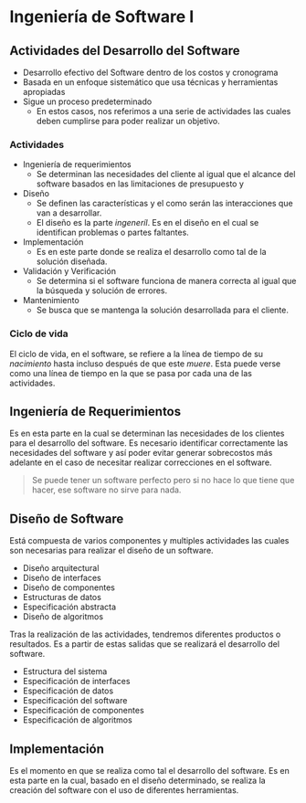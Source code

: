 # Ingeniería de Software I

## Actividades del Desarrollo del Software

-   Desarrollo efectivo del Software dentro de los costos y cronograma
-   Basada en un enfoque sistemático que usa técnicas y herramientas apropiadas
-   Sigue un proceso predeterminado
    -   En estos casos, nos referimos a una serie de actividades las cuales deben cumplirse para poder realizar un objetivo.

### Actividades

-   Ingeniería de requerimientos
    -   Se determinan las necesidades del cliente al igual que el alcance del software basados en las limitaciones de presupuesto y
-   Diseño
    -   Se definen las características y el como serán las interacciones que van a desarrollar.
    -   El diseño es la parte _ingeneríl_. Es en el diseño en el cual se identifican problemas o partes faltantes.
-   Implementación
    -   Es en este parte donde se realiza el desarrollo como tal de la solución diseñada.
-   Validación y Verificación
    -   Se determina si el software funciona de manera correcta al igual que la búsqueda y solución de errores.
-   Mantenimiento
    -   Se busca que se mantenga la solución desarrollada para el cliente.

### Ciclo de vida

El ciclo de vida, en el software, se refiere a la línea de tiempo de su _nacimiento_ hasta incluso después de que este _muere_.
Esta puede verse como una línea de tiempo en la que se pasa por cada una de las actividades.

## Ingeniería de Requerimientos

Es en esta parte en la cual se determinan las necesidades de los clientes para el desarrollo del software. Es necesario identificar correctamente las necesidades del software y así poder evitar generar sobrecostos más adelante en el caso de necesitar realizar correcciones en el software.

> Se puede tener un software perfecto pero si no hace lo que tiene que hacer, ese software no sirve para nada.

## Diseño de Software

Está compuesta de varios componentes y multiples actividades las cuales son necesarias para realizar el diseño de un software.

-   Diseño arquitectural
-   Diseño de interfaces
-   Diseño de componentes
-   Estructuras de datos
-   Especificación abstracta
-   Diseño de algoritmos

Tras la realización de las actividades, tendremos diferentes productos o resultados. Es a partir de estas salidas que se realizará el desarrollo del software.

-   Estructura del sistema
-   Especificación de interfaces
-   Especificación de datos
-   Especificación del software
-   Especificación de componentes
-   Especificación de algoritmos

## Implementación
Es el momento en que se realiza como tal el desarrollo del software. Es en esta parte en la cual, basado en el diseño determinado, se realiza la creación del software con el uso de diferentes herramientas.   